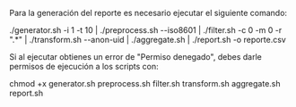 Para la generación del reporte es necesario ejecutar el siguiente comando:

./generator.sh -i 1 -t 10 | ./preprocess.sh --iso8601 | ./filter.sh -c 0 -m 0 -r ".*" | ./transform.sh --anon-uid | ./aggregate.sh | ./report.sh -o reporte.csv

Si al ejecutar obtienes un error de "Permiso denegado", debes darle permisos de ejecución a los scripts con:

chmod +x generator.sh preprocess.sh filter.sh transform.sh aggregate.sh report.sh
